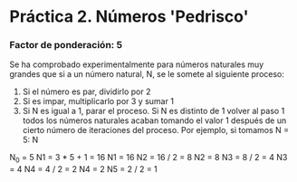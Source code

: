 # Práctica 2. Números 'Pedrisco'
### Factor de ponderación: 5
Se ha comprobado experimentalmente para números naturales muy grandes que si a un número natural, N, se le somete al siguiente proceso:
 1. Si el número es par, dividirlo por 2
 2. Si es impar, multiplicarlo por 3 y sumar 1
 3. Si N es igual a 1, parar el proceso. Si N es distinto de 1 volver al paso 1
todos los números naturales acaban tomando el valor 1 después de un cierto número de iteraciones del proceso. Por ejemplo, si tomamos N = 5:
N

N<sub>0</sub> = 5  N1 = 3 * 5 + 1 = 16
N1 = 16 N2 = 16 / 2 = 8
N2 = 8 N3 = 8 / 2 = 4
N3 = 4 N4 = 4 / 2 = 2
N4 = 2 N5 = 2 / 2 = 1
<!--stackedit_data:
eyJoaXN0b3J5IjpbMTE2NDQ4NDg4NCw0MjYzNjAwNTFdfQ==
-->